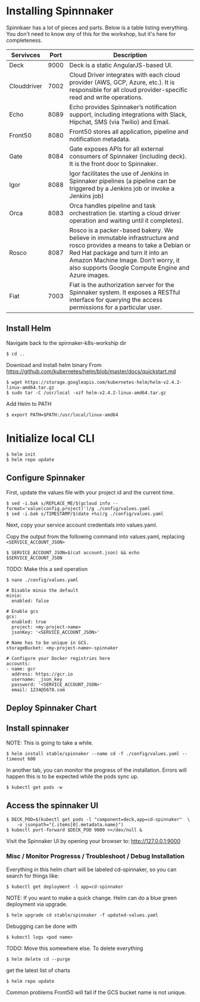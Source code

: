# Installing Spinnnaker

Spinnkaer has a lot of pieces and parts.  Below is a table listing everything.  You don't need to know *any* of this for the workshop, but it's here for completeness.

| Servivces | Port | Description |
| --- | --- | --- |
| Deck	| 9000 | Deck is a static AngularJS-based UI. |
| Clouddriver	| 7002 | Cloud Driver integrates with each cloud provider (AWS, GCP, Azure, etc.). It is responsible for all cloud provider-specific read and write operations. |
| Echo	| 8089 | Echo provides Spinnaker’s notification support, including integrations with Slack, Hipchat, SMS (via Twilio) and Email. |
| Front50	| 8080 | Front50 stores all application, pipeline and notification metadata. |
| Gate	| 8084 | Gate exposes APIs for all external consumers of Spinnaker (including deck). It is the front door to Spinnaker. |
| Igor	| 8088 | Igor facilitates the use of Jenkins in Spinnaker pipelines (a pipeline can be triggered by a Jenkins job or invoke a Jenkins job) |
| Orca	| 8083 | Orca handles pipeline and task orchestration (ie. starting a cloud driver operation and waiting until it completes). |
| Rosco	| 8087 | Rosco is a packer-based bakery. We believe in immutable infrastructure and rosco provides a means to take a Debian or Red Hat package and turn it into an Amazon Machine Image. Don’t worry, it also supports Google Compute Engine and Azure images. |
| Fiat	| 7003 | Fiat is the authorization server for the Spinnaker system.  It exposes a RESTful interface for querying the access permissions for a particular user. |

## Install Helm 
Navigate back to the spinnaker-k8s-workship dir

```shell
$ cd ..
```

Download and install helm binary
From https://github.com/kubernetes/helm/blob/master/docs/quickstart.md
```shell
$ wget https://storage.googleapis.com/kubernetes-helm/helm-v2.4.2-linux-amd64.tar.gz
$ sudo tar -C /usr/local -xzf helm-v2.4.2-linux-amd64.tar.gz
```

Add Helm to PATH
```shell
$ export PATH=$PATH:/usr/local/linux-amd64
```
 
# Initialize local CLI

```shell
$ helm init
$ helm repo update
```

## Configure Spinnaker

First, update the values file with your project id and the current time.
```shell
$ sed -i.bak s/REPLACE_ME/$(gcloud info --format='value(config.project)')/g ./config/values.yaml
$ sed -i.bak s/TIMESTAMP/$(date +%s)/g ./config/values.yaml
```

Next, copy your service account credentials into values.yaml.

Copy the output from the following command into values.yaml, replacing ```<SERVICE_ACCOUNT_JSON>```

```shell
$ SERVICE_ACCOUNT_JSON=$(cat account.json) && echo $SERVICE_ACCOUNT_JSON
```
TODO: Make this a sed operation
```shell
$ nano ./config/values.yaml 
```
 
```shell
# Disable minio the default
minio:
  enabled: false
 
# Enable gcs
gcs:
  enabled: true
  project: <my-project-name>
  jsonKey: '<SERVICE_ACCOUNT_JSON>'
 
# Name has to be unique in GCS.
storageBucket: <my-project-name>-spinnaker 
 
# Configure your Docker registries here
accounts:
- name: gcr
  address: https://gcr.io
  username: _json_key
  password: '<SERVICE_ACCOUNT_JSON>'
  email: 1234@5678.com
```

## Deploy Spinnaker Chart

## Install spinnaker
NOTE: This is going to take a while. 
```shell
$ helm install stable/spinnaker --name cd -f ./config/values.yaml --timeout 600
```
In another tab, you can monitor the progress of the installation. 
Errors will happen this is to be expected while the pods sync up.
```shell
$ kubectl get pods -w
```

## Access the spinnaker UI

```shell
$ DECK_POD=$(kubectl get pods -l "component=deck,app=cd-spinnaker"  \
    -o jsonpath="{.items[0].metadata.name}")
$ kubectl port-forward $DECK_POD 9000 >>/dev/null &
```
 
Visit the Spinnaker UI by opening your browser to: http://127.0.0.1:9000


### Misc / Monitor Progresss / Troubleshoot / Debug Installation
Everything in this helm chart will be labeled cd-spinnaker, so you can search for things like: 
```shell
$ kubectl get deployment -l app=cd-spinnaker
```

NOTE: If you want to make a quick change.  Helm can do a blue green deployment via upgrade.
```shell
$ helm upgrade cd stable/spinnaker -f updated-values.yaml
```

Debugging can be done with
```shell
$ kubectl logs <pod name>
```

TODO:  Move this somewhere else.
To delete everything
```shell
$ helm delete cd --purge
```
 
get the latest list of charts
```shell
$ helm repo update
```

Common problems
Front50 will fail if the GCS bucket name is not unique.
